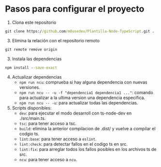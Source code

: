 # Pasos para configurar el proyecto

1. Clona este repositorio

  ```cmd
  git clone https://github.com/m0usedev/Plantilla-Node-TypeScript.git .
  ```
3. Elimina la relación con el repositorio remoto
  ```cmd
  git remote remove origin
  ```
3. Instala las dependencias
  ```cmd
  npm install --save-exact
  ```
4. Actualizar dependencias
   - `npm run ncu`: comprueba si hay alguna dependencia con nuevas versiones.
   - `npm run ncu -- -u -f "dependencia1 dependencia1 ..."`: comando para actualizar a la ultima version una dependencia especifica.
   - `npm run ncu -- -u`: para actualizar todas las dependencias.
5. Scripts disponibles:
   - `dev`: para ejecutar el modo desarroll con ts-node-dev en ./src/main.ts.
   - `tsc`: para tener acceso a tsc.
   - `build`: elimina la anterior compilacion de .dist/ y vuelve a compilar el codgio ts.
   - `lint:base`: para tener acceso a `eslint`.
   - `lint:check`: para detectar fallos en el codigo ts en src.
   - `lint:fix`: para arreglar todos los fallos posibles en los archivos ts de src.
   - `ncu`: para tener acceso a `ncu`.
